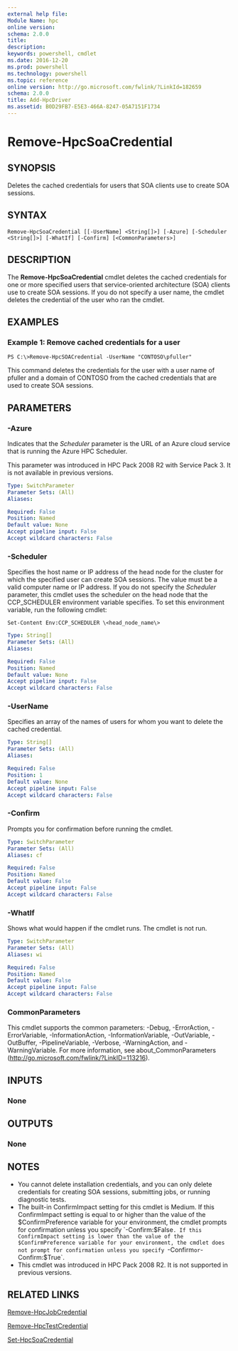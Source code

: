 ```yaml
---
external help file:
Module Name: hpc
online version:
schema: 2.0.0
title:
description:
keywords: powershell, cmdlet
ms.date: 2016-12-20
ms.prod: powershell
ms.technology: powershell
ms.topic: reference
online version: http://go.microsoft.com/fwlink/?LinkId=182659
schema: 2.0.0
title: Add-HpcDriver
ms.assetid: B0D29FB7-E5E3-466A-8247-05A7151F1734
---
```


# Remove-HpcSoaCredential

## SYNOPSIS
Deletes the cached credentials for users that SOA clients use to create SOA sessions.

## SYNTAX

```
Remove-HpcSoaCredential [[-UserName] <String[]>] [-Azure] [-Scheduler <String[]>] [-WhatIf] [-Confirm] [<CommonParameters>]
```

## DESCRIPTION
The **Remove-HpcSoaCredential** cmdlet deletes the cached credentials for one or more specified users that service-oriented architecture (SOA) clients use to create SOA sessions.
If you do not specify a user name, the cmdlet deletes the credential of the user who ran the cmdlet.

## EXAMPLES

### Example 1: Remove cached credentials for a user
```
PS C:\>Remove-HpcSOACredential -UserName "CONTOSO\pfuller"
```

This command deletes the credentials for the user with a user name of pfuller and a domain of CONTOSO from the cached credentials that are used to create SOA sessions.

## PARAMETERS

### -Azure
Indicates that the *Scheduler* parameter is the URL of an  Azure cloud service that is running the Azure HPC Scheduler.

This parameter was introduced in HPC Pack 2008 R2 with Service Pack 3.
It is not available in previous versions.

```yaml
Type: SwitchParameter
Parameter Sets: (All)
Aliases:

Required: False
Position: Named
Default value: None
Accept pipeline input: False
Accept wildcard characters: False
```

### -Scheduler
Specifies the host name or IP address of the head node for the cluster for which the specified user can create SOA sessions.
The value must be a valid computer name or IP address.
If you do not specify the *Scheduler* parameter, this cmdlet uses the scheduler on the head node that the CCP_SCHEDULER environment variable specifies.
To set this environment variable, run the following cmdlet:

`Set-Content Env:CCP_SCHEDULER \<head_node_name\>`

```yaml
Type: String[]
Parameter Sets: (All)
Aliases:

Required: False
Position: Named
Default value: None
Accept pipeline input: False
Accept wildcard characters: False
```

### -UserName
Specifies an array of the names of users for whom you want to delete the cached credential.

```yaml
Type: String[]
Parameter Sets: (All)
Aliases:

Required: False
Position: 1
Default value: None
Accept pipeline input: False
Accept wildcard characters: False
```

### -Confirm
Prompts you for confirmation before running the cmdlet.

```yaml
Type: SwitchParameter
Parameter Sets: (All)
Aliases: cf

Required: False
Position: Named
Default value: False
Accept pipeline input: False
Accept wildcard characters: False
```

### -WhatIf
Shows what would happen if the cmdlet runs.
The cmdlet is not run.

```yaml
Type: SwitchParameter
Parameter Sets: (All)
Aliases: wi

Required: False
Position: Named
Default value: False
Accept pipeline input: False
Accept wildcard characters: False
```

### CommonParameters
This cmdlet supports the common parameters: -Debug, -ErrorAction, -ErrorVariable, -InformationAction, -InformationVariable, -OutVariable, -OutBuffer, -PipelineVariable, -Verbose, -WarningAction, and -WarningVariable. For more information, see about_CommonParameters (http://go.microsoft.com/fwlink/?LinkID=113216).

## INPUTS

### None

## OUTPUTS

### None

## NOTES
* You cannot delete installation credentials, and you can only delete credentials for creating SOA sessions, submitting jobs, or running diagnostic tests.
* The built-in ConfirmImpact setting for this cmdlet is Medium. If this ConfirmImpact setting is equal to or higher than the value of the $ConfirmPreference variable for your environment, the cmdlet prompts for confirmation unless you specify `-Confirm:$False`. If this ConfirmImpact setting is lower than the value of the $ConfirmPreference variable for your environment, the cmdlet does not prompt for confirmation unless you specify `-Confirm` or `-Confirm:$True`.
* This cmdlet was introduced in HPC Pack 2008 R2. It is not supported in previous versions.

## RELATED LINKS

[Remove-HpcJobCredential](./Remove-HpcJobCredential.md)

[Remove-HpcTestCredential](./Remove-HpcTestCredential.md)

[Set-HpcSoaCredential](./Set-HpcSoaCredential.md)

